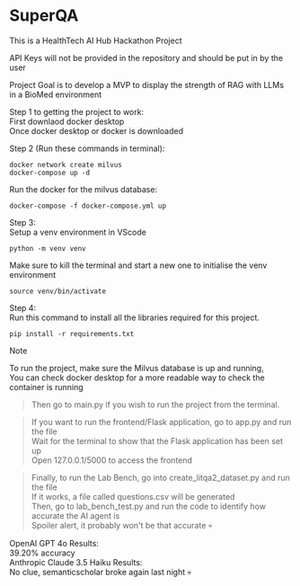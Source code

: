 # SuperQA
This is a HealthTech AI Hub Hackathon Project  

API Keys will not be provided in the repository and should be put in by the user  
  
Project Goal is to develop a MVP to display the strength of RAG with LLMs in a BioMed environment  
  
Step 1 to getting the project to work:    
First downlaod docker desktop    
Once docker desktop or docker is downloaded    
  
Step 2 (Run these commands in terminal):
``` 
docker network create milvus  
docker-compose up -d  
```
    
Run the docker for the milvus database: 
```   
docker-compose -f docker-compose.yml up  
```
  
Step 3:  
Setup a venv environment in VScode 
``` 
python -m venv venv  
```
Make sure to kill the terminal and start a new one to initialise the venv environment     
```
source venv/bin/activate 
``` 

Step 4:  
Run this command to install all the libraries required for this project.
```  
pip install -r requirements.txt 
``` 

> [!NOTE] 
> To run the project, make sure the Milvus database is up and running,  
> You can check docker desktop for a more readable way to check the container is running  
  
> Then go to main.py if you wish to run the project from the terminal.  
  
> If you want to run the frontend/Flask application, go to app.py and run the file  
> Wait for the terminal to show that the Flask application has been set up  
> Open 127.0.0.1/5000 to access the frontend  

> Finally, to run the Lab Bench, go into create_litqa2_dataset.py and run the file  
> If it works, a file called questions.csv will be generated  
> Then, go to lab_bench_test.py and run the code to identify how accurate the AI agent is  
> Spoiler alert, it probably won't be that accurate :skull:  
  
OpenAI GPT 4o Results:  
39.20% accuracy  
Anthropic Claude 3.5 Haiku Results:  
No clue, semanticscholar broke again last night :skull:  
